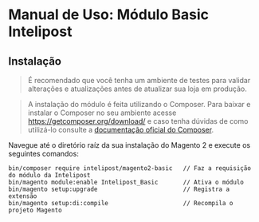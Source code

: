 # Manual de Uso: Módulo Basic Intelipost

## Instalação
> É recomendado que você tenha um ambiente de testes para validar alterações e atualizações antes de atualizar sua loja em produção.

> A instalação do módulo é feita utilizando o Composer. Para baixar e instalar o Composer no seu ambiente acesse https://getcomposer.org/download/ e caso tenha dúvidas de como utilizá-lo consulte a [documentação oficial do Composer](https://getcomposer.org/doc/).

Navegue até o diretório raíz da sua instalação do Magento 2 e execute os seguintes comandos:

```
bin/composer require intelipost/magento2-basic   // Faz a requisição do módulo da Intelipost
bin/magento module:enable Intelipost_Basic       // Ativa o módulo
bin/magento setup:upgrade                        // Registra a extensão
bin/magento setup:di:compile                     // Recompila o projeto Magento
```
